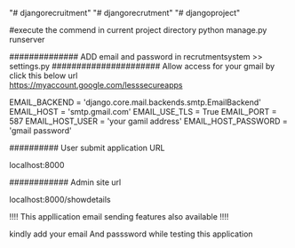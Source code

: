 "# djangorecruitment" 
"# djangorecrutment" 
"# djangoproject" 


#execute the commend in current project directory 
python manage.py runserver


############## ADD email and password in  recrutmentsystem >> settings.py
######################  Allow access for your gmail by click this below url    
   https://myaccount.google.com/lesssecureapps
 
EMAIL_BACKEND = 'django.core.mail.backends.smtp.EmailBackend'
EMAIL_HOST = 'smtp.gmail.com'
EMAIL_USE_TLS = True
EMAIL_PORT = 587
EMAIL_HOST_USER = 'your gamil address'
EMAIL_HOST_PASSWORD = 'gmail password'



########## User submit application URL

localhost:8000


############ Admin site  url  

localhost:8000/showdetails


!!!! This appllication email sending features also available !!!!


kindly add your email And passsword while testing this application





 




